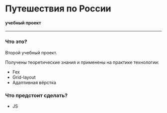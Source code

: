 # Путешествия по России
#### учебный проект
------
### Что это?

Второй учебный проект.

Получены теоретические знания и применены на практике технологии:

* Fex
* Grid-layout
* Адаптивная вёрстка

### Что предстоит сделать?

* JS
